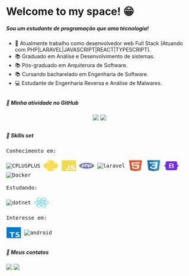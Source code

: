 # Welcome to my space! 😁

##### Sou um estudante de programação que ama técnologia!

- 💼 Atualmente trabalho como desenvolvedor web Full Stack (Atuando com PHP|LARAVEL|JAVASCRIPT|REACT|TYPESCRIPT).
- 📚 Graduado em Análise e Desenvolvimento de sistemas.
- 📚 Pós-graduado em Arquiterura de Software.
- 📚 Cursando bacharelado em Engenharia de Software.
- 💻 Estudante de Engenharia Reversa e Análise de Malwares.

<div>

##

##### 🤖 Minha atividade no GitHub

<div style="display: inline_block;" align="center">
  <img height="160em" src="https://github-readme-stats.vercel.app/api?username=GabrielMella&show_icons=true&theme=gotham&include_all_commits=true&count_private=true&border_radius=22"/>
  <img height="160em" src="https://github-readme-stats.vercel.app/api/top-langs/?username=GabrielMella&layout=compact&langs_count=7&theme=gotham&border_radius=16"/>
</div>
 
 ##
  
  ##### 🧠 Skills set 
 
 <div style="display: block;">
 <kbd align="center">
      <kbd>Conhecimento em:</kbd>
      <br />
      <br />
      <img align="center" alt="CPLUSPLUS" height="30" width="40" src="https://cdn.jsdelivr.net/gh/devicons/devicon/icons/cplusplus/cplusplus-original.svg" />
      <img align="center" title="Python" alt="Python" height="30" width="40" src="https://raw.githubusercontent.com/devicons/devicon/master/icons/python/python-plain.svg">
      <img align="center"  title="Javascript" alt="Js" height="30" width="40" src="https://raw.githubusercontent.com/devicons/devicon/master/icons/javascript/javascript-plain.svg">
      <img align="center" title="PHP" alt="PHP" height="30" width="40" src="https://raw.githubusercontent.com/devicons/devicon/master/icons/php/php-plain.svg">
      <img align="center" alt="laravel" height="30" width="40" src="https://cdn.jsdelivr.net/gh/devicons/devicon/icons/laravel/laravel-plain-wordmark.svg" />
      <img align="center" title="HTML5" alt="HTML" height="30" width="40" src="https://raw.githubusercontent.com/devicons/devicon/master/icons/html5/html5-original.svg">
      <img align="center"  title="CSS3" alt="CSS" height="30" width="40" src="https://raw.githubusercontent.com/devicons/devicon/master/icons/css3/css3-original.svg">
      <img align="center" title="Bootstrap" alt="Bootstrap" height="30" width="40" src="https://raw.githubusercontent.com/devicons/devicon/master/icons/bootstrap/bootstrap-plain.svg">
      <img align="center" title="Docker" alt="Docker" height="30" width="40" src="https://cdn.jsdelivr.net/gh/devicons/devicon/icons/docker/docker-original.svg" />
<br />
<br /> 
</kbd>
<kbd align="center">
<kbd>Estudando:</kbd>
 <br />
 <br />
    <img align="center" title="dotnet" alt="dotnet" height="30" width="40" src="https://cdn.jsdelivr.net/gh/devicons/devicon/icons/dotnetcore/dotnetcore-original.svg" />
    <img align="center" title="React" alt="React" height="30" width="40" src="https://raw.githubusercontent.com/devicons/devicon/master/icons/react/react-original.svg">
 <br />
 <br />
</kbd> 
<kbd align="center">
<kbd>Interesse em:</kbd> 
     <br />
     <br />
      <img align="center" title="TypeScript" alt="TypeScript" height="30" width="40" src="https://raw.githubusercontent.com/devicons/devicon/master/icons/typescript/typescript-plain.svg"> 
      <img align="center" title="android" alt="android" height="30" width="40" src="https://cdn.jsdelivr.net/gh/devicons/devicon/icons/android/android-original.svg" />
 <br />
 </kbd>
  </div>
 
 ##
 
  ##### 💬 Meus contatos
  
  <div>
    <a href="https://www.linkedin.com/in/gabriel-mella-82b98b14a" target="_blank"><img src="https://img.shields.io/badge/-LinkedIn-%230077B5?style=for-the-badge&logo=linkedin&logoColor=white" target="_blank"></a>
     <a href = "mailto:gabrielmella09@gmail.com"><img src="https://img.shields.io/badge/-Gmail-%23333?style=for-the-badge&logo=gmail&logoColor=white" target="_blank"></a>
 </div>
